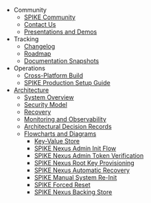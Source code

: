 * Community
  * [SPIKE Community](community/hello.md)
  * [Contact Us](community/contact.md)
  * [Presentations and Demos](presentations/README.md)
* Tracking
  * [Changelog](tracking/changelog.md)
  * [Roadmap](tracking/roadmap.md)
  * [Documentation Snapshots](tracking/snapshots.md)
* Operations
  * [Cross-Platform Build](operations/build.md)
  * [SPIKE Production Setup Guide](operations/production-setup.md)
* [Architecture](architecture/README.md)
  * [System Overview](architecture/system-overview.md)
  * [Security Model](architecture/security-model.md)
  * [Recovery](architecture/recovery.md)
  * [Monitoring and Observability](archive/monitoring.md)
  * [Architectural Decision Records](adrs/README.md)
  * [Flowcharts and Diagrams](archive/charts/README.md)
    * [Key-Value Store](archive/charts/key-value-store.md)
    * [SPIKE Nexus Admin Init Flow](archive/charts/user-init-flow.md)
    * [SPIKE Nexus Admin Token Verification](archive/charts/admin-token-verification.md)
    * [SPIKE Nexus Root Key Provisioning](archive/charts/day-zero.md)
    * [SPIKE Nexus Automatic Recovery](archive/charts/recovery.md)
    * [SPIKE Manual System Re-Init](archive/charts/re-init.md)
    * [SPIKE Forced Reset](archive/charts/reset.md)
    * [SPIKE Nexus Backing Store](archive/charts/database.md)